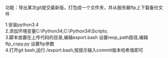 功能：导出某次git提交最新版，打包成一个文件夹，并从服务器ftp上下载备份文件  

1.安装python3.4  
2.添加环境变量C:\Python34;C:\Python34\Scripts;  
3.脚本放置在上传代码的目录,编辑export.bash 设置reop_path路径,编辑ftp_copy.py 设置ftp参数  
4.打开git bash,运行./export.bash,按提示输入commit版本哈希值即可
